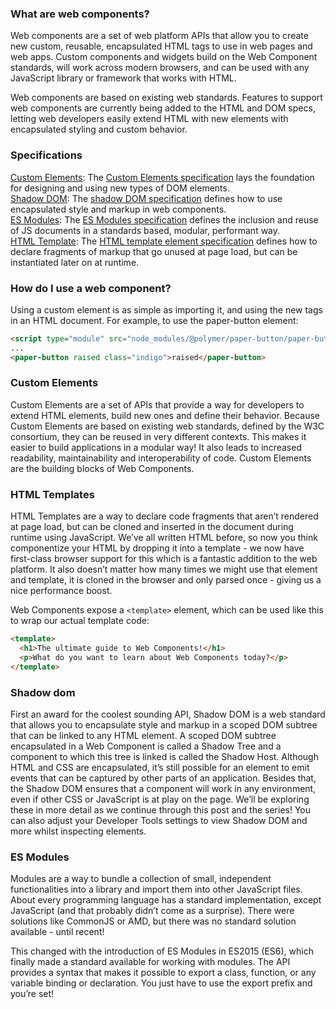 ### What are web components?
Web components are a set of web platform APIs that allow you to create new custom, reusable, encapsulated HTML tags to use in web pages and web apps. Custom components and widgets build on the Web Component standards, will work across modern browsers, and can be used with any JavaScript library or framework that works with HTML.

Web components are based on existing web standards. Features to support web components are currently being added to the HTML and DOM specs, letting web developers easily extend HTML with new elements with encapsulated styling and custom behavior.

### Specifications
[Custom Elements](#custom-elements): The [Custom Elements specification](https://html.spec.whatwg.org/multipage/custom-elements.html) lays the foundation for designing and using new types of DOM elements.  
[Shadow DOM](#Shadow-dom): The [shadow DOM specification](https://w3c.github.io/webcomponents/spec/shadow/) defines how to use encapsulated style and markup in web components.  
[ES Modules](#ES-Modules): The [ES Modules specification](https://html.spec.whatwg.org/multipage/webappapis.html#integration-with-the-javascript-module-system) defines the inclusion and reuse of JS documents in a standards based, modular, performant way.  
[HTML Template](#HTML-Templates): The [HTML template element specification](https://html.spec.whatwg.org/multipage/scripting.html#the-template-element/) defines how to declare fragments of markup that go unused at page load, but can be instantiated later on at runtime.  


### How do I use a web component?
Using a custom element is as simple as importing it, and using the new tags in an HTML document. For example, to use the paper-button element:

```html   
<script type="module" src="node_modules/@polymer/paper-button/paper-button.js"></script>
...
<paper-button raised class="indigo">raised</paper-button>
```


### Custom Elements
Custom Elements are a set of APIs that provide a way for developers to extend HTML elements, build new ones and define their behavior. Because Custom Elements are based on existing web standards, defined by the W3C consortium, they can be reused in very different contexts. This makes it easier to build applications in a modular way! It also leads to increased readability, maintainability and interoperability of code. Custom Elements are the building blocks of Web Components.

### HTML Templates
HTML Templates are a way to declare code fragments that aren’t rendered at page load, but can be cloned and inserted in the document during runtime using JavaScript. We’ve all written HTML before, so now you think componentize your HTML by dropping it into a template - we now have first-class browser support for this which is a fantastic addition to the web platform. It also doesn’t matter how many times we might use that element and template, it is cloned in the browser and only parsed once - giving us a nice performance boost.

Web Components expose a ``<template>`` element, which can be used like this to wrap our actual template code:

```html   
<template>
  <h1>The ultimate guide to Web Components!</h1>
  <p>What do you want to learn about Web Components today?</p>
</template>
```

### Shadow dom
First an award for the coolest sounding API, Shadow DOM is a web standard that allows you to encapsulate style and markup in a scoped DOM subtree that can be linked to any HTML element. A scoped DOM subtree encapsulated in a Web Component is called a Shadow Tree and a component to which this tree is linked is called the Shadow Host. Although HTML and CSS are encapsulated, it’s still possible for an element to emit events that can be captured by other parts of an application. Besides that, the Shadow DOM ensures that a component will work in any environment, even if other CSS or JavaScript is at play on the page. We’ll be exploring these in more detail as we continue through this post and the series! You can also adjust your Developer Tools settings to view Shadow DOM and more whilst inspecting elements.

### ES Modules
Modules are a way to bundle a collection of small, independent functionalities into a library and import them into other JavaScript files. About every programming language has a standard implementation, except JavaScript (and that probably didn’t come as a surprise). There were solutions like CommonJS or AMD, but there was no standard solution available - until recent!

This changed with the introduction of ES Modules in ES2015 (ES6), which finally made a standard available for working with modules. The API provides a syntax that makes it possible to export a class, function, or any variable binding or declaration. You just have to use the export prefix and you’re set!

